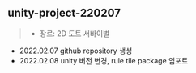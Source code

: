 ## unity-project-220207

> - 장르: 2D 도트 서바이벌

- 2022.02.07 github repository 생성
- 2022.02.08 unity 버전 변경, rule tile package 임포트